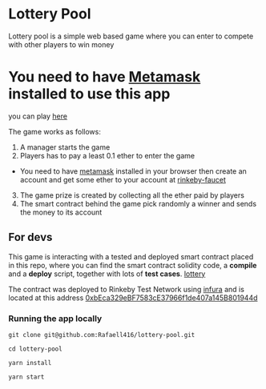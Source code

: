 # Lottery Pool

Lottery pool is a simple web based game where you can enter to compete with other players
to win money

# You need to have [Metamask](https://metamask.io/) installed to use this app

you can play [here](https://lottery-react-yfboggvjse.now.sh)

The game works as follows:

1. A manager starts the game
2. Players has to pay a least 0.1 ether to enter the game
  * You need to have [metamask](https://metamask.io/) installed in your browser
    then create an account and get some ether to your account at [rinkeby-faucet](https://faucet.rinkeby.io/)
3. The game prize is created by collecting all the ether paid by players
4. The smart contract behind the game pick randomly a winner and sends the money to its account


## For devs

This game is interacting with a tested and deployed smart contract placed in this repo,
where you can find the smart contract solidity code, a **compile** and a **deploy** script,
together with lots of **test cases**. [lottery](https://github.com/Rafaell416/lottery)

The contract was deployed to Rinkeby Test Network using [infura](https://infura.io/)
and is located at this address [0xbEca329eBF7583cE37966f1de407a145B801944d](https://rinkeby.etherscan.io/address/0xbEca329eBF7583cE37966f1de407a145B801944d)


### Running the app locally

```
git clone git@github.com:Rafaell416/lottery-pool.git

cd lottery-pool

yarn install

yarn start
```
